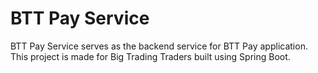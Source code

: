 # BTT Pay Service

BTT Pay Service serves as the backend service for BTT Pay application. This project is made for Big Trading Traders built using Spring Boot.
